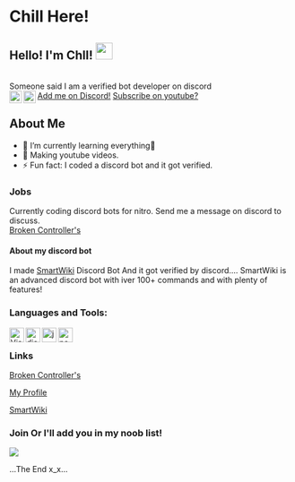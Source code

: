 # Chill Here!
## Hello! I'm Chll! <img src="https://raw.githubusercontent.com/MartinHeinz/MartinHeinz/master/wave.gif" width="30px">

<br> Someone said I am a verified bot developer on discord <br/>
[Add me on Discord!<img align="left" alt="ChilRage#9999 | Discord" width="22px" src="https://cdn.jsdelivr.net/npm/simple-icons@3.4.0/icons/discord.svg" />](https://dsc.bio/chillrage)
[Subscribe on youtube?<img align="left" alt="ChillCord | YouTube" width="22px" src="https://cdn.jsdelivr.net/npm/simple-icons@v3/icons/youtube.svg" />](https://www.youtube.com/channel/UC9xBpEHyRxZlOKmRK7nDWvw)

## About Me
- 🌱 I’m currently learning everything🤣
- 💎 Making youtube videos.
- ⚡ Fun fact: I coded a discord bot and it got verified.<br />

### Jobs
Currently coding discord bots for nitro. Send me a message on discord to discuss.<br>
[Broken Controller's](https://discord.gg/jp8et9xU56)

#### About my discord bot
I made [SmartWiki](https://dsc.gg/aiclever) Discord Bot And it got verified by discord....
SmartWiki is an advanced discord bot with iver 100+ commands and with plenty of features!

### Languages and Tools:
<img align="left" alt="Visual Studio Code" width="26px" src="https://i.imgur.com/LwSdAlE.png" />
<img align="left" alt="discord.js" width="26px" src="https://i.imgur.com/SI1DZf3.png" />
<img align="left" alt="js" width="26px" src="https://i.imgur.com/3u1wzwE.png" />
<img align="left" alt="node.js" width="26px" src="https://i.imgur.com/tYLFZBh.png" /> <br />

### Links
[Broken Controller's](https://discord.gg/jp8et9xU56)

[My Profile](https://dsc.bio/chillrage)

[SmartWiki](https://top.gg/bot/762745762777006080)

### Join Or I'll add you in my noob list!
<a href="https://discord.gg/jp8et9xU56"><img src="https://invidget.switchblade.xyz/jp8et9xU56"/></a>

...The End x_x...

